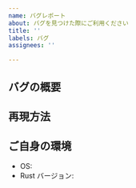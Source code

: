 ```yaml
---
name: バグレポート
about: バグを見つけた際にご利用ください
title: ''
labels: バグ
assignees: ''

---
```


## バグの概要
<!-- 期待値が何で、現状何が起きているのかを教えて下さい -->


## 再現方法


## ご自身の環境
- OS: 
- Rust バージョン:
